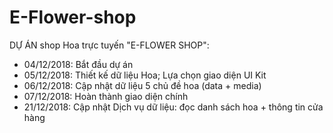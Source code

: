 # E-Flower-shop
DỰ ÁN shop Hoa trực tuyến "E-FLOWER SHOP":
- 04/12/2018: Bắt đầu dự án
- 05/12/2018: Thiết kế dữ liệu Hoa; Lựa chọn giao diện UI Kit
- 06/12/2018: Cập nhật dữ liệu 5 chủ đề hoa (data + media)
- 07/12/2018: Hoàn thành giao diện chính
- 21/12/2018: Cập nhật Dịch vụ dữ liệu: đọc danh sách hoa + thông tin cửa hàng

